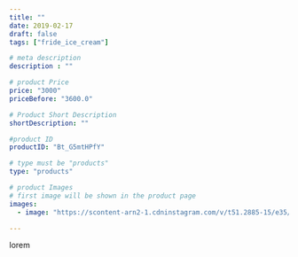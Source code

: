 ```yaml
---
title: ""
date: 2019-02-17
draft: false
tags: ["fride_ice_cream"]

# meta description
description : ""

# product Price
price: "3000"
priceBefore: "3600.0"

# Product Short Description
shortDescription: ""

#product ID
productID: "Bt_G5mtHPfY"

# type must be "products"
type: "products"

# product Images
# first image will be shown in the product page
images:
  - image: "https://scontent-arn2-1.cdninstagram.com/v/t51.2885-15/e35/51583005_2204394726293020_819174138782661133_n.jpg?se=7&tp=1&_nc_ht=scontent-arn2-1.cdninstagram.com&_nc_cat=104&_nc_ohc=tJBdLt2f-8YAX8PhwxV&ccb=7-4&oh=5f7431c86800584c7967f0d490d6d717&oe=60836C25&ig_cache_key=MTk4MTMzMjcwNzkxNDYxMDY0OA%3D%3D.2-ccb7-4"

---
```

lorem
